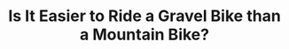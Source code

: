 ---
layout: community
category: community
title: "Is It Easier to Ride a Gravel Bike than a Mountain Bike?"
description: "Is a gravel bike easier to ride than a mountain bike? After doing 40 miles on my mountain bike i wondered if it would be easier on a different bike; like less wide tires and less friction?"
isTopLevel: false
isSingleLevel: false
isArticle: false
datePublished: 2022-06-21 15:40:00 +0300
dateModified: 2022-06-21 15:40:00 +0300
published: false
---